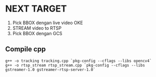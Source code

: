 # NEXT TARGET 
1. Pick BBOX dengan live video OKE
2. STREAM video to RTSP
3. Pick BBOX dengan GCS

## Compile cpp
```shell
g++ -o tracking tracking.cpp `pkg-config --cflags --libs opencv4`
g++ -o rtsp_stream rtsp_stream.cpp `pkg-config --cflags --libs gstreamer-1.0 gstreamer-rtsp-server-1.0`
```